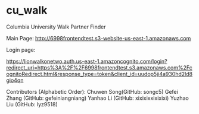 # cu_walk
Columbia University Walk Partner Finder

Main Page:
http://6998frontendtest.s3-website-us-east-1.amazonaws.com

Login page: 

https://lionwalkonetwo.auth.us-east-1.amazoncognito.com/login?redirect_uri=https%3A%2F%2F6998frontendtest.s3.amazonaws.com%2FcognitoRedirect.html&response_type=token&client_id=uudop5ji4a930hd2ld8gio4qn

Contributors (Alphabetic Order): 
  Chuwen Song(GitHub: songc5)
  Gefei Zhang (GitHub: gefeiniangniang) 
  Yanhao Li (GitHub: xixixixxixixixi)
  Yuzhao Liu (GitHub: lyz9518)
